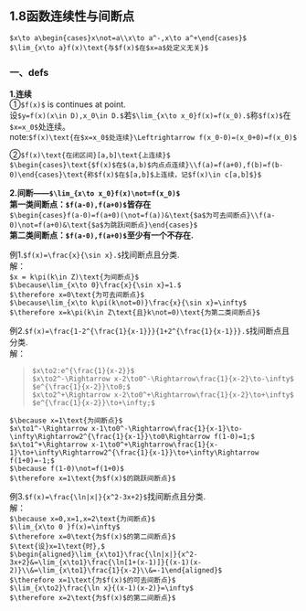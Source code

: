 ## 1.8函数连续性与间断点
`$x\to a\begin{cases}x\not=a\\x\to a^-,x\to a^+\end{cases}$`  
`$\lim_{x\to a}f(x)\text{与$f(x)$在$x=a$处定义无关}$`  
### 一、defs
**1.连续**  
①`$f(x)$` is continues at point.  
设`$y=f(x)(x\in D),x_0\in D.$`若`$\lim_{x\to x_0}f(x)=f(x_0).$`称`$f(x)$`在`$x=x_0$`处连续。  
note:`$f(x)\text{在$x=x_0$处连续}\Leftrightarrow f(x_0-0)=(x_0+0)=f(x_0)$`  

②`$f(x)\text{在闭区间}[a,b]\text{上连续}$`  
`$\begin{cases}\text{$f(x)$在$(a,b)$内点点连续}\\f(a)=f(a+0),f(b)=f(b-0)\end{cases}\text{称$f(x)$在$[a,b]$上连续，记$f(x)\in c[a,b]$}$`  

**2.间断——`$\lim_{x\to x_0}f(x)\not=f(x_0)$`**  
**第一类间断点：`$f(a-0),f(a+0)$`皆存在**  
`$\begin{cases}f(a-0)=f(a+0)(\not=f(a))&\text{$a$为可去间断点}\\f(a-0)\not=f(a+0)&\text{$a$为跳跃间断点}\end{cases}$`  
**第二类间断点：`$f(a-0),f(a+0)$`至少有一个不存在.**  

例1.`$f(x)=\frac{x}{\sin x}.$`找间断点且分类.  
解：  
`$x = k\pi(k\in Z)\text{为间断点}$`  
`$\because\lim_{x\to 0}\frac{x}{\sin x}=1.$`  
`$\therefore x=0\text{为可去间断点}$`  
`$\because\lim_{x\to k\pi(k\not=0)}\frac{x}{\sin x}=\infty$`  
`$\therefore x=k\pi(k\in Z\text{且}k\not=0)\text{为第二类间断点}$`  

例2.`$f(x)=\frac{1-2^{\frac{1}{x-1}}}{1+2^{\frac{1}{x-1}}}.$`找间断点且分类.    
解：  
> `$x\to2:e^{\frac{1}{x-2}}$`  
`$x\to2^-\Rightarrow x-2\to0^-\Rightarrow\frac{1}{x-2}\to-\infty$`  
`$e^{\frac{1}{x-2}}\to0;$`  
`$x\to2^+\Rightarrow x-2\to0^+\Rightarrow\frac{1}{x-2}\to+\infty$`  
`$e^{\frac{1}{x-2}}\to+\infty;$`  

`$\because x=1\text{为间断点}$`  
`$x\to1^-\Rightarrow x-1\to0^-\Rightarrow\frac{1}{x-1}\to-\infty\Rightarrow2^{\frac{1}{x-1}}\to0\Rightarrow f(1-0)=1;$`  
`$x\to1^+\Rightarrow x-1\to0^+\Rightarrow\frac{1}{x-1}\to+\infty\Rightarrow2^{\frac{1}{x-1}}\to+\infty\Rightarrow f(1+0)=-1;$`   
`$\because f(1-0)\not=f(1+0)$`  
`$\therefore x=1\text{为$f(x)$的跳跃间断点}$`  
  
例3.`$f(x)=\frac{\ln|x|}{x^2-3x+2}$`找间断点且分类.    
解：  
`$\because x=0,x=1,x=2\text{为间断点}$`  
`$\lim_{x\to 0 }f(x)=\infty$`   
`$\therefore x=0\text{为$f(x)$的第二间断点}$`  
`$\text{设}x=1\text{时},$`  
`$\begin{aligned}\lim_{x\to1}\frac{\ln|x|}{x^2-3x+2}&=\lim_{x\to1}\frac{\ln[1+(x-1)]}{(x-1)(x-2)}\\&=\lim_{x\to1}\frac{1}{x-2}\\&=-1\end{aligned}$`  
`$\therefore x=1\text{为$f(x)$的可去间断点}$`   
`$\lim_{x\to2}\frac{\ln x}{(x-1)(x-2)}=\infty$`  
`$\therefore x=2\text{为$f(x)$的第二间断点}$`  